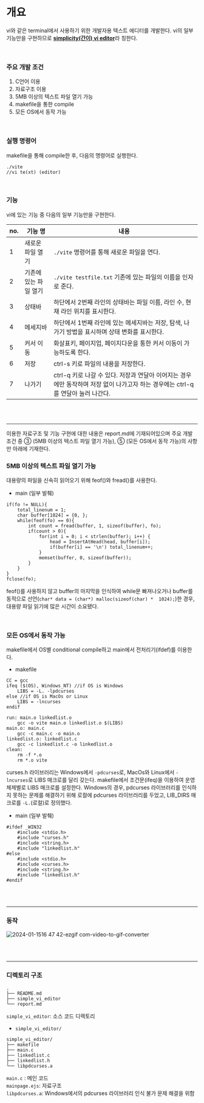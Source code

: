 # 개요
vi와 같은 terminal에서 사용하기 위한 개발자용 텍스트 에디터를 개발한다. vi의 일부 기능만을 구현하므로 <u>**simplicity(간이) vi editor**</u>라 칭한다.

</br>

### 주요 개발 조건
1. C언어 이용
2. 자료구조 이용
3. 5MB 이상의 텍스트 파일 열기 가능
4. makefile을 통한 compile
5. 모든 OS에서 동작 가능 

</br>

### 실행 명령어
makefile을 통해 compile한 후, 다음의 명령어로 실행한다. 
```
./vite
//vi te(xt) (editor)
```

</br>

### 기능
vi에 있는 기능 중 다음의 일부 기능만을 구현한다. 

|no.|기능 명| 내용|
|---|---|---|
|1|새로운 파일 열기|`./vite` 명령어를 통해 새로운 파일을 연다.|
|2|기존에 있는 파일 열기|`./vite testfile.txt` 기존에 있는 파일의 이름을 인자로 준다.|
|3|상태바|하단에서 2번째 라인의 상태바는 파일 이름, 라인 수, 현재 라인 위치를 표시한다.|
|4|메세지바|하단에서 1번째 라인에 있는 메세지바는 저장, 탐색, 나가기 방법을 표시하며 상태 변화를 표시한다.|
|5|커서 이동|화살표키, 페이지업, 페이지다운을 통한 커서 이동이 가능하도록 한다.|
|6|저장|ctrl-s 키로 파일의 내용을 저장한다.|
|7|나가기|ctrl-q 키로 나갈 수 있다. 저장과 연달아 이어지는 경우에만 동작하며 저장 없이 나가고자 하는 경우에는 ctrl-q를 연달아 눌러 나간다.|

</br>
</br>


---------------------

이용한 자료구조 및 기능 구현에 대한 내용은 report.md에 기재되어있으며 주요 개발 조건 중 ③ (5MB 이상의 텍스트 파일 열기 가능), ⑤ (모든 OS에서 동작 가능)의 사항만 아래에 기재한다.


### 5MB 이상의 텍스트 파일 열기 가능
대용량의 파일을 신속히 읽어오기 위해 feof()와 fread()를 사용한다. 
- main (일부 발췌)
```
if(fo != NULL){
	total_linenum = 1;
	char buffer[1024] = {0, };
	while(feof(fo) == 0){
		int count = fread(buffer, 1, sizeof(buffer), fo);
		if(count > 0){
			for(int i = 0; i < strlen(buffer); i++) {
				head = InsertAtHead(head, buffer[i]);
				if(buffer[i] == '\n') total_linenum++;
			}
			memset(buffer, 0, sizeof(buffer));
		}
	}
}
fclose(fo);
```
feof()를 사용하지 않고 buffer의 마지막을 인식하여 while문 빠져나오거나 buffer를 동적으로 선언(`char* data = (char*) malloc(sizeof(char) *  1024);`)한 경우, 대용량 파일 읽기에 많은 시간이 소요됐다.

</br>

### 모든 OS에서 동작 가능
makefile에서 OS별 conditional compile하고 main에서 전처리기(ifdef)를 이용한다.

- makefile
```
CC = gcc
ifeq ($(OS), Windows_NT) //if OS is Windows
    LIBS = -L. -lpdcurses
else //if OS is MacOs or Linux
    LIBS = -lncurses
endif

run: main.o linkedlist.o 
	gcc -o vite main.o linkedlist.o $(LIBS)
main.o: main.c
	gcc -c main.c -o main.o 
linkedlist.o: linkedlist.c
	gcc -c linkedlist.c -o linkedlist.o
clean:
	rm -f *.o
	rm *.o vite
```

curses.h 라이브러리는 Windows에서 `-pdcurses`로, MacOs와 Linux에서 `-lncurses`로 LIBS 매크로를 달리 갖는다.  makefile에서 조건문(ifeq)을 이용하여 운영체제별로 LIBS 매크로를 설정한다. Windows의 경우, pdcurses 라이브러리를 인식하지 못하는 문제를 해결하기 위해 로컬에 pdcurses 라이브러리를 두었고, LIB_DIRS 매크로를 `-L.`(로컬)로 정의했다.


- main (일부 발췌)
```
#ifdef _WIN32
    #include <stdio.h>
    #include "curses.h"   
    #include <string.h>
    #include "linkedlist.h"
#else
    #include <stdio.h>
    #include <curses.h>   
    #include <string.h>
    #include "linkedlist.h"
#endif
```

</br>
</br>

-------------
### 동작
![2024-01-1516 47 42-ezgif com-video-to-gif-converter](https://github.com/Jaden000/simple-vi-editor/assets/84056591/75ea0b78-a8c2-4d4c-b4af-3b7722d78ce6)


</br>
</br>

-----------

### 디렉토리 구조

```
.
├── README.md
├── simple_vi_editor
└── report.md
```

`simple_vi_editor`: 소스 코드 디렉토리



- `simple_vi_editor/`

```
simple_vi_editor/
├── makefile
├── main.c
├── linkedlist.c
├── linkedlist.h
└── libpdcurses.a
```
`main.c` : 메인 코드  
`mainpage.ejs`: 자료구조  
`libpdcurses.a`: Windows에서의 pdcurses 라이브러리 인식 불가 문제 해결을 위함
